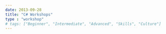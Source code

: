 ```yaml
---
date: 2013-09-28
title: "C# Workshops"
type : "workshop"
# tags: ["Beginner", "Intermediate", "Advanced", "Skills", "Culture"]
---
```

